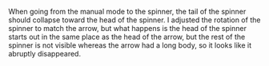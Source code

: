 When going from the manual mode to the spinner, the tail of the spinner should collapse toward the head of the spinner. I adjusted the rotation of the spinner to match the arrow, but what happens is the head of the spinner starts out in the same place as the head of the arrow, but the rest of the spinner is not visible whereas the arrow had a long body, so it looks like it abruptly disappeared.
